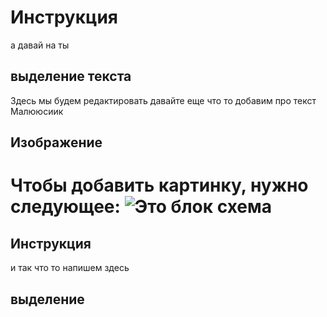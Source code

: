 # Инструкция
а давай на ты
## выделение текста
Здесь мы будем редактировать
давайте еще что то добавим про текст
Малююсиик
## Изображение
Чтобы добавить картинку, нужно следующее:
![Это блок схема](1.jpg)
=======
## Инструкция
и так что  то напишем здесь
## выделение